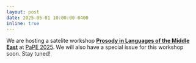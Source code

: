 ```yaml
---
layout: post
date: 2025-05-01 10:00:00-0400
inline: true
---
```

We are hosting a satelite workshop **[Prosody in Languages of the Middle East](https://agenda.uib.es/120122/section/53647/6th-phonetics-and-phonology-in-europe-pape-2025.html)** at [PaPE 2025](https://agenda.uib.es/120122/detail/6th-phonetics-and-phonology-in-europe-pape-2025.html). We will also have a special issue for this workshop soon. Stay tuned!